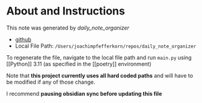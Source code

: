 # About and Instructions
This note was generated  by *daily_note_organizer*
- [github](https://github.com/joachimbbp/daily_note_organizer\n)
- Local File Path: `/Users/joachimpfefferkorn/repos/daily_note_organizer`

To regenerate the file, navigate to the local file path and run `main.py` using [[Python]] 3.11 (as specified in the [[poetry]] environment)

Note that **this project currently uses all hard coded paths** and will have to be modified if any of those change.

I recommend **pausing obsidian sync before updating this file**
